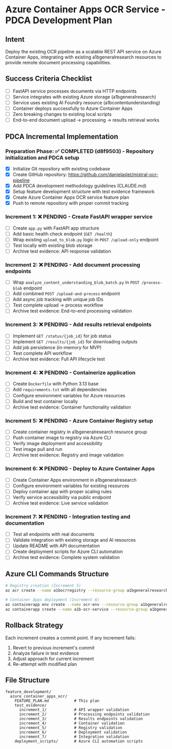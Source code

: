 # Azure Container Apps OCR Service - PDCA Development Plan

## **Intent**
Deploy the existing OCR pipeline as a scalable REST API service on Azure Container Apps, integrating with existing a1bgeneralresearch resources to provide remote document processing capabilities.

## **Success Criteria Checklist**
- [ ] FastAPI service processes documents via HTTP endpoints
- [ ] Service integrates with existing Azure storage (a1bgeneralresearch) 
- [ ] Service uses existing AI Foundry resource (a1bcontentunderstanding)
- [ ] Container deploys successfully to Azure Container Apps
- [ ] Zero breaking changes to existing local scripts
- [ ] End-to-end document upload → processing → results retrieval works

## **PDCA Incremental Implementation**

### **Preparation Phase**: ✅ COMPLETED (d8f9503) - Repository initialization and PDCA setup
- [x] Initialize Git repository with existing codebase
- [x] Create GitHub repository: https://github.com/danielaslet/mistral-ocr-pipeline
- [x] Add PDCA development methodology guidelines (CLAUDE.md)
- [x] Setup feature development structure with test evidence framework
- [x] Create Azure Container Apps OCR service feature plan
- [x] Push to remote repository with proper commit tracking

### **Increment 1**: ❌ PENDING - Create FastAPI wrapper service
- [ ] Create `app.py` with FastAPI app structure
- [ ] Add basic health check endpoint (`GET /health`)
- [ ] Wrap existing `upload_to_blob.py` logic in `POST /upload-only` endpoint
- [ ] Test locally with existing blob storage
- [ ] Archive test evidence: API response validation

### **Increment 2**: ❌ PENDING - Add document processing endpoints  
- [ ] Wrap `analyze_content_understanding_blob_batch.py` in `POST /process-blob` endpoint
- [ ] Add combined `POST /upload-and-process` endpoint
- [ ] Add async job tracking with unique job IDs
- [ ] Test complete upload → process workflow
- [ ] Archive test evidence: End-to-end processing validation

### **Increment 3**: ❌ PENDING - Add results retrieval endpoints
- [ ] Implement `GET /status/{job_id}` for job status
- [ ] Implement `GET /results/{job_id}` for downloading outputs
- [ ] Add job persistence (in-memory for MVP)
- [ ] Test complete API workflow
- [ ] Archive test evidence: Full API lifecycle test

### **Increment 4**: ❌ PENDING - Containerize application
- [ ] Create `Dockerfile` with Python 3.13 base
- [ ] Add `requirements.txt` with all dependencies
- [ ] Configure environment variables for Azure resources
- [ ] Build and test container locally
- [ ] Archive test evidence: Container functionality validation

### **Increment 5**: ❌ PENDING - Azure Container Registry setup
- [ ] Create container registry in a1bgeneralresearch resource group
- [ ] Push container image to registry via Azure CLI
- [ ] Verify image deployment and accessibility
- [ ] Test image pull and run
- [ ] Archive test evidence: Registry and image validation

### **Increment 6**: ❌ PENDING - Deploy to Azure Container Apps
- [ ] Create Container Apps environment in a1bgeneralresearch
- [ ] Configure environment variables for existing resources
- [ ] Deploy container app with proper scaling rules
- [ ] Verify service accessibility via public endpoint
- [ ] Archive test evidence: Live service validation

### **Increment 7**: ❌ PENDING - Integration testing and documentation
- [ ] Test all endpoints with real documents
- [ ] Validate integration with existing storage and AI resources
- [ ] Update README with API documentation
- [ ] Create deployment scripts for Azure CLI automation
- [ ] Archive test evidence: Complete system validation

## **Azure CLI Commands Structure**
```bash
# Registry creation (Increment 5)
az acr create --name a1bocrregistry --resource-group a1bgeneralresearch --sku Basic

# Container Apps deployment (Increment 6) 
az containerapp env create --name ocr-env --resource-group a1bgeneralresearch
az containerapp create --name a1b-ocr-service --resource-group a1bgeneralresearch --environment ocr-env
```

## **Rollback Strategy**
Each increment creates a commit point. If any increment fails:
1. Revert to previous increment's commit
2. Analyze failure in test evidence
3. Adjust approach for current increment
4. Re-attempt with modified plan

## **File Structure**
```
feature_development/
  azure_container_apps_ocr/
    FEATURE_PLAN.md           # This plan
    test_evidence/
      increment_1/            # API wrapper validation
      increment_2/            # Processing endpoints validation  
      increment_3/            # Results endpoints validation
      increment_4/            # Container validation
      increment_5/            # Registry validation
      increment_6/            # Deployment validation
      increment_7/            # Integration validation
    deployment_scripts/       # Azure CLI automation scripts
```